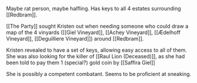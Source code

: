 Maybe rat person, maybe halfling.
Has keys to all 4 estates surrounding [[Redbram]].

[[The Party]] sought Kristen out when needing someone who could draw a map of the 4 vinyards ([[Giel Vineyard]], [[Achey Vineyard]], [[Ædelhoff Vineyard]], [[Deguilliere Vineyard]]) around [[Redbram]].

Kristen revealed to have a set of keys, allowing easy access to all of them.
She was also looking for the killer of [[Raul Lion (Deceased)]], as she had been told to pay them 1 (special?) gold coin by [[Saffira Giel]] 

She is possibly a competent combatant.
Seems to be proficient at sneaking.